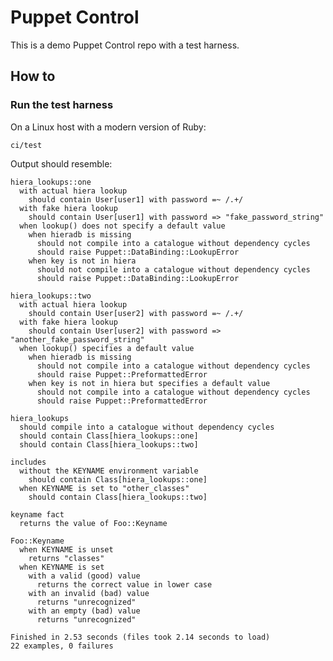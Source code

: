 # Puppet Control

This is a demo Puppet Control repo with a test harness.

## How to

### Run the test harness

On a Linux host with a modern version of Ruby:

    ci/test

Output should resemble:

    hiera_lookups::one
      with actual hiera lookup
        should contain User[user1] with password =~ /.+/
      with fake hiera lookup
        should contain User[user1] with password => "fake_password_string"
      when lookup() does not specify a default value
        when hieradb is missing
          should not compile into a catalogue without dependency cycles
          should raise Puppet::DataBinding::LookupError
        when key is not in hiera
          should not compile into a catalogue without dependency cycles
          should raise Puppet::DataBinding::LookupError

    hiera_lookups::two
      with actual hiera lookup
        should contain User[user2] with password =~ /.+/
      with fake hiera lookup
        should contain User[user2] with password => "another_fake_password_string"
      when lookup() specifies a default value
        when hieradb is missing
          should not compile into a catalogue without dependency cycles
          should raise Puppet::PreformattedError
        when key is not in hiera but specifies a default value
          should not compile into a catalogue without dependency cycles
          should raise Puppet::PreformattedError

    hiera_lookups
      should compile into a catalogue without dependency cycles
      should contain Class[hiera_lookups::one]
      should contain Class[hiera_lookups::two]

    includes
      without the KEYNAME environment variable
        should contain Class[hiera_lookups::one]
      when KEYNAME is set to "other_classes"
        should contain Class[hiera_lookups::two]

    keyname fact
      returns the value of Foo::Keyname

    Foo::Keyname
      when KEYNAME is unset
        returns "classes"
      when KEYNAME is set
        with a valid (good) value
          returns the correct value in lower case
        with an invalid (bad) value
          returns "unrecognized"
        with an empty (bad) value
          returns "unrecognized"

    Finished in 2.53 seconds (files took 2.14 seconds to load)
    22 examples, 0 failures
